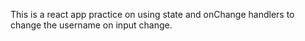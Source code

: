 This is a react app practice on using state and onChange handlers to change the username on input change.
